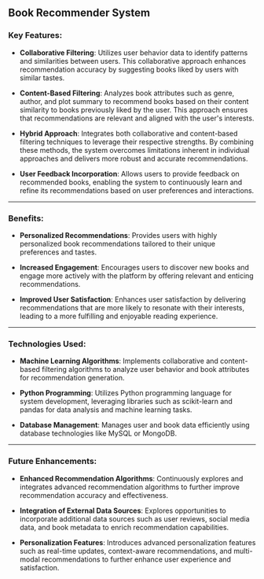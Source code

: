 ## Book Recommender System
### Key Features:

- **Collaborative Filtering**: Utilizes user behavior data to identify patterns and similarities between users. This collaborative approach enhances recommendation accuracy by suggesting books liked by users with similar tastes.
    
- **Content-Based Filtering**: Analyzes book attributes such as genre, author, and plot summary to recommend books based on their content similarity to books previously liked by the user. This approach ensures that recommendations are relevant and aligned with the user's interests.
    
- **Hybrid Approach**: Integrates both collaborative and content-based filtering techniques to leverage their respective strengths. By combining these methods, the system overcomes limitations inherent in individual approaches and delivers more robust and accurate recommendations.
    
- **User Feedback Incorporation**: Allows users to provide feedback on recommended books, enabling the system to continuously learn and refine its recommendations based on user preferences and interactions.
----
### Benefits:

- **Personalized Recommendations**: Provides users with highly personalized book recommendations tailored to their unique preferences and tastes.
    
- **Increased Engagement**: Encourages users to discover new books and engage more actively with the platform by offering relevant and enticing recommendations.
    
- **Improved User Satisfaction**: Enhances user satisfaction by delivering recommendations that are more likely to resonate with their interests, leading to a more fulfilling and enjoyable reading experience.
----
### Technologies Used:

- **Machine Learning Algorithms**: Implements collaborative and content-based filtering algorithms to analyze user behavior and book attributes for recommendation generation.
    
- **Python Programming**: Utilizes Python programming language for system development, leveraging libraries such as scikit-learn and pandas for data analysis and machine learning tasks.
    
- **Database Management**: Manages user and book data efficiently using database technologies like MySQL or MongoDB.
    
----
### Future Enhancements:

- **Enhanced Recommendation Algorithms**: Continuously explores and integrates advanced recommendation algorithms to further improve recommendation accuracy and effectiveness.
    
- **Integration of External Data Sources**: Explores opportunities to incorporate additional data sources such as user reviews, social media data, and book metadata to enrich recommendation capabilities.
    
- **Personalization Features**: Introduces advanced personalization features such as real-time updates, context-aware recommendations, and multi-modal recommendations to further enhance user experience and satisfaction.

